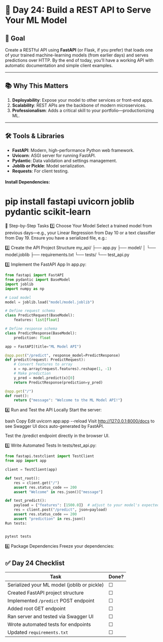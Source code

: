 # 🚀 Day 24: Build a REST API to Serve Your ML Model

## 🎯 Goal
Create a RESTful API using **FastAPI** (or Flask, if you prefer) that loads one of your trained machine-learning models (from earlier days) and serves predictions over HTTP. By the end of today, you’ll have a working API with automatic documentation and simple client examples.

---

## 📚 Why This Matters
1. **Deployability**: Expose your model to other services or front-end apps.
2. **Scalability**: REST APIs are the backbone of modern microservices.
3. **Professionalism**: Adds a critical skill to your portfolio—productionizing ML.

---

## 🛠️ Tools & Libraries
- **FastAPI**: Modern, high-performance Python web framework.
- **Uvicorn**: ASGI server for running FastAPI.
- **Pydantic**: Data validation and settings management.
- **Joblib or Pickle**: Model serialization.
- **Requests**: For client testing.

#### Install Dependencies:

# pip install fastapi uvicorn joblib pydantic scikit-learn


🔧 Step-by-Step Tasks
1️⃣ Choose Your Model
Select a trained model from previous days—e.g., your Linear Regression from Day 10 or a text classifier from Day 19. Ensure you have a serialized file, e.g.:


<!-- joblib.dump(model, "model.joblib") -->

2️⃣ Create the API Project Structure
my_api/
├── app.py
├── model/
│   └── model.joblib
├── requirements.txt
└── tests/
    └── test_api.py

    
3️⃣ Implement the FastAPI App
In app.py:

```python
from fastapi import FastAPI
from pydantic import BaseModel
import joblib
import numpy as np

# Load model
model = joblib.load("model/model.joblib")

# Define request schema
class PredictRequest(BaseModel):
    features: list[float]

# Define response schema
class PredictResponse(BaseModel):
    prediction: float

app = FastAPI(title="ML Model API")

@app.post("/predict", response_model=PredictResponse)
def predict(request: PredictRequest):
    # Convert features to array
    x = np.array(request.features).reshape(1, -1)
    # Make prediction
    y_pred = model.predict(x)[0]
    return PredictResponse(prediction=y_pred)

@app.get("/")
def root():
    return {"message": "Welcome to the ML Model API!"}

```
4️⃣ Run and Test the API Locally
Start the server:

bash
Copy
Edit
uvicorn app:app --reload
Visit http://127.0.0.1:8000/docs to see Swagger UI docs auto-generated by FastAPI.

Test the /predict endpoint directly in the browser UI.

5️⃣ Write Automated Tests
In tests/test_api.py:

``` python
from fastapi.testclient import TestClient
from app import app

client = TestClient(app)

def test_root():
    res = client.get("/")
    assert res.status_code == 200
    assert "Welcome" in res.json()["message"]

def test_predict():
    payload = {"features": [1500.0]}  # adjust to your model's expected input
    res = client.post("/predict", json=payload)
    assert res.status_code == 200
    assert "prediction" in res.json()
Run tests:


pytest tests
```

6️⃣ Package Dependencies
Freeze your dependencies:

<!-- pip freeze > requirements.txt -->
## ✅ Day 24 Checklist

| **Task**                                      | **Done?** |
|-----------------------------------------------|-----------|
| Serialized your ML model (joblib or pickle)   | ☐         |
| Created FastAPI project structure             | ☐         |
| Implemented `/predict` POST endpoint          | ☐         |
| Added root GET endpoint                       | ☐         |
| Ran server and tested via Swagger UI          | ☐         |
| Wrote automated tests for endpoints           | ☐         |
| Updated `requirements.txt`                    | ☐         |